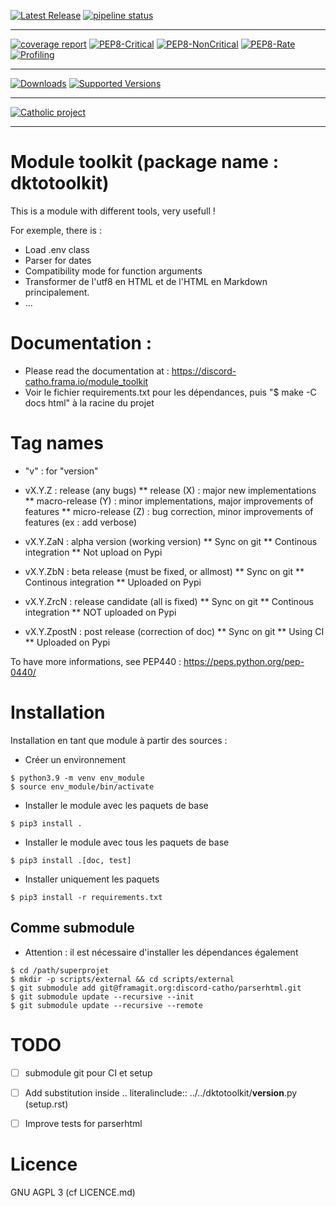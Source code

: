 [![Latest Release](https://framagit.org/discord-catho/module_toolkit/-/badges/release.svg)](https://framagit.org/discord-catho/module_toolkit/-/releases)
[![pipeline status](https://framagit.org/discord-catho/module_toolkit/badges/main/pipeline.svg)](https://framagit.org/discord-catho/module_toolkit/-/commits/main)

---

[![coverage report](https://framagit.org/discord-catho/module_toolkit/badges/main/coverage.svg)](https://discord-catho.frama.io/module_toolkit/coveragepy_report/)
[![PEP8-Critical](https://img.shields.io/endpoint?url=https://discord-catho.frama.io/module_toolkit/badges/pep8-critical.json)](https://discord-catho.frama.io/module_toolkit/flake8_report/)
[![PEP8-NonCritical](https://img.shields.io/endpoint?url=https://discord-catho.frama.io/module_toolkit/badges/pep8-noncritical.json)](https://discord-catho.frama.io/module_toolkit/flake8_report/)
[![PEP8-Rate](https://img.shields.io/endpoint?url=https://discord-catho.frama.io/module_toolkit/badges/pep8-rate.json)](https://discord-catho.frama.io/module_toolkit/flake8_report/)
[![Profiling](https://img.shields.io/static/v1?label=Profiling&message=yep&color=informational)](https://discord-catho.frama.io/module_toolkit/profiler_report)

---

[![Downloads](https://pepy.tech/badge/dktotoolkit/month)](https://pepy.tech/project/dktotoolkit)
[![Supported Versions](https://img.shields.io/pypi/pyversions/dktotoolkit.svg)](https://pypi.org/project/dktotoolkit)

---

[![Catholic project](https://img.shields.io/static/v1?label=catholic&message=unofficial&color=orange&style=plastic&logo=feathub)]()

---

# Module toolkit (package name : dktotoolkit)

This is a module with different tools, very usefull !

For exemple, there is :
* Load .env class
* Parser for dates
* Compatibility mode for function arguments
* Transformer de l'utf8 en HTML et de l'HTML en Markdown principalement.
* ...

# Documentation :
* Please read the documentation at : https://discord-catho.frama.io/module_toolkit
* Voir le fichier requirements.txt pour les dépendances, puis "$ make -C docs html" à la racine du projet

# Tag names
* "v" : for "version"
* vX.Y.Z : release (any bugs)
** release (X) : major new implementations
** macro-release (Y) : minor implementations, major improvements of features
** micro-release (Z) : bug correction, minor improvements of features (ex : add verbose)


* vX.Y.ZaN : alpha version (working version)
** Sync on git
** Continous integration
** Not upload on Pypi

* vX.Y.ZbN : beta release (must be fixed, or allmost)
** Sync on git
** Continous integration
** Uploaded on Pypi

* vX.Y.ZrcN : release candidate (all is fixed)
** Sync on git
** Continous integration
** NOT uploaded on Pypi

* vX.Y.ZpostN : post release (correction of doc)
** Sync on git
** Using CI
** Uploaded on Pypi

To have more informations, see PEP440 : https://peps.python.org/pep-0440/


# Installation

Installation en tant que module à partir des sources :

* Créer un environnement
```
$ python3.9 -m venv env_module
$ source env_module/bin/activate
```

* Installer le module avec les paquets de base
```
$ pip3 install .
```

* Installer le module avec tous les paquets de base
```
$ pip3 install .[doc, test]
```

* Installer uniquement les paquets
```
$ pip3 install -r requirements.txt
```


## Comme submodule
* Attention : il est nécessaire d'installer les dépendances également
```
$ cd /path/superprojet
$ mkdir -p scripts/external && cd scripts/external
$ git submodule add git@framagit.org:discord-catho/parserhtml.git
$ git submodule update --recursive --init
$ git submodule update --recursive --remote

```

# TODO
* [ ] submodule git pour CI et setup
* [ ] Add substitution inside .. literalinclude:: ../../dktotoolkit/__version__.py (setup.rst)
* [ ] Improve tests for parserhtml


# Licence
GNU AGPL 3 (cf LICENCE.md)